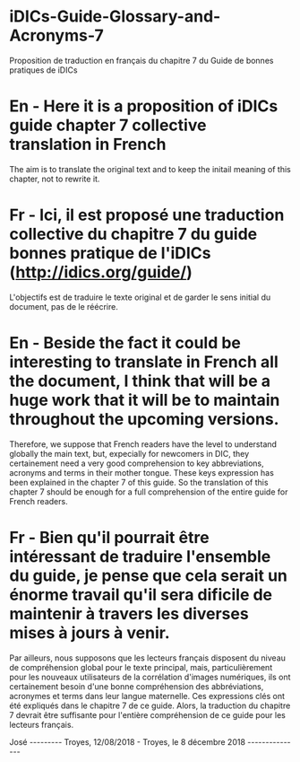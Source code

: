 # iDICs-Guide-Glossary-and-Acronyms-7
Proposition de traduction en français du chapitre 7 du Guide de bonnes pratiques de iDICs

# En - Here it is a proposition of iDICs guide chapter 7 collective translation in French
The aim is to translate the original text and to keep the initail meaning of this chapter, not to rewrite it.

# Fr - Ici, il est proposé une traduction collective du chapitre 7 du guide bonnes pratique de l'iDICs (http://idics.org/guide/)
L'objectifs est de traduire le texte original et de garder le sens initial du document, pas de le réécrire.

# En - Beside the fact it could be interesting to translate in French all the document, I think that will be a huge work that it will be to maintain throughout the upcoming versions.
Therefore, we suppose that French readers have the level to understand globally the main text, but, expecially for newcomers in DIC, they certainement need a very good comprehension to key abbreviations, acronyms and terms in their mother tongue. These keys expression has been explained in the chapter 7 of this guide. So the translation of this chapter 7 should be enough for a full comprehension of the entire guide for French readers. 

# Fr - Bien qu'il pourrait être intéressant de traduire l'ensemble du guide, je pense que cela serait un énorme travail qu'il sera dificile de maintenir à travers les diverses mises à jours à venir. 
Par ailleurs, nous supposons que les lecteurs français disposent du niveau de compréhension global pour le texte principal, mais, particulièrement pour les nouveaux utilisateurs de la corrélation d'images numériques, ils ont certainement besoin d'une bonne compréhension des abbréviations, acronymes et terms dans leur langue maternelle. Ces expressions clés ont été expliqués dans le chapitre 7 de ce guide. Alors, la traduction du chapitre 7 devrait être suffisante pour l'entière compréhension de ce guide pour les lecteurs français. 

José
--------- Troyes, 12/08/2018 - Troyes, le 8 décembre 2018  ---------------
